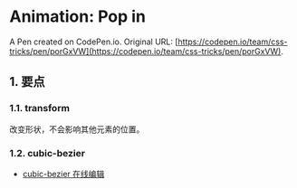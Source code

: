 # Animation: Pop in

A Pen created on CodePen.io. Original URL: [https://codepen.io/team/css-tricks/pen/porGxVW](https://codepen.io/team/css-tricks/pen/porGxVW).

## 1. 要点

### 1.1. transform

改变形状，不会影响其他元素的位置。

### 1.2. cubic-bezier

- [cubic-bezier 在线编辑](https://cubic-bezier.com/)

